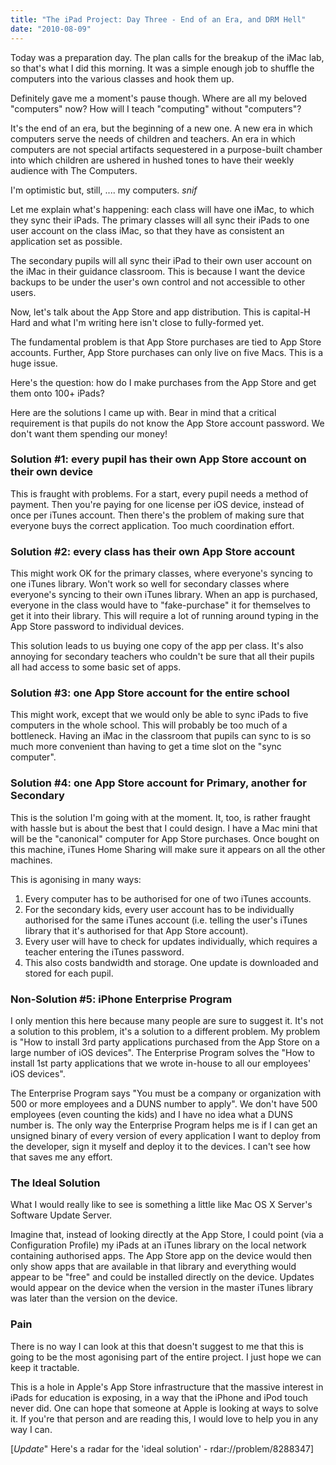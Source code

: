 ```yaml
---
title: "The iPad Project: Day Three - End of an Era, and DRM Hell"
date: "2010-08-09"
---
```


Today was a preparation day. The plan calls for the breakup of the iMac lab, so that's what I did this morning. It was a simple enough job to shuffle the computers into the various classes and hook them up.

Definitely gave me a moment's pause though. Where are all my beloved "computers" now? How will I teach "computing" without "computers"?

It's the end of an era, but the beginning of a new one. A new era in which computers serve the needs of children and teachers. An era in which computers are not special artifacts sequestered in a purpose-built chamber into which children are ushered in hushed tones to have their weekly audience with The Computers.

I'm optimistic but, still, .... my computers. _snif_

Let me explain what's happening: each class will have one iMac, to which they sync their iPads. The primary classes will all sync their iPads to one user account on the class iMac, so that they have as consistent an application set as possible.

The secondary pupils will all sync their iPad to their own user account on the iMac in their guidance classroom. This is because I want the device backups to be under the user's own control and not accessible to other users.

Now, let's talk about the App Store and app distribution. This is capital-H Hard and what I'm writing here isn't close to fully-formed yet.

The fundamental problem is that App Store purchases are tied to App Store accounts. Further, App Store purchases can only live on five Macs. This is a huge issue.

Here's the question: how do I make purchases from the App Store and get them onto 100+ iPads?

Here are the solutions I came up with. Bear in mind that a critical requirement is that pupils do not know the App Store account password. We don't want them spending our money!

### Solution #1: every pupil has their own App Store account on their own device

This is fraught with problems. For a start, every pupil needs a method of payment. Then you're paying for one license per iOS device, instead of once per iTunes account. Then there's the problem of making sure that everyone buys the correct application. Too much coordination effort.

### Solution #2: every class has their own App Store account

This might work OK for the primary classes, where everyone's syncing to one iTunes library. Won't work so well for secondary classes where everyone's syncing to their own iTunes library. When an app is purchased, everyone in the class would have to "fake-purchase" it for themselves to get it into their library. This will require a lot of running around typing in the App Store password to individual devices.

This solution leads to us buying one copy of the app per class. It's also annoying for secondary teachers who couldn't be sure that all their pupils all had access to some basic set of apps.

### Solution #3: one App Store account for the entire school

This might work, except that we would only be able to sync iPads to five computers in the whole school. This will probably be too much of a bottleneck. Having an iMac in the classroom that pupils can sync to is so much more convenient than having to get a time slot on the "sync computer".

### Solution #4: one App Store account for Primary, another for Secondary

This is the solution I'm going with at the moment. It, too, is rather fraught with hassle but is about the best that I could design. I have a Mac mini that will be the "canonical" computer for App Store purchases. Once bought on this machine, iTunes Home Sharing will make sure it appears on all the other machines.

This is agonising in many ways:

1. Every computer has to be authorised for one of two iTunes accounts.
2. For the secondary kids, every user account has to be individually authorised for the same iTunes account (i.e. telling the user's iTunes library that it's authorised for that App Store account).
3. Every user will have to check for updates individually, which requires a teacher entering the iTunes password.
4. This also costs bandwidth and storage. One update is downloaded and stored for each pupil.

### Non-Solution #5: iPhone Enterprise Program

I only mention this here because many people are sure to suggest it. It's not a solution to this problem, it's a solution to a different problem. My problem is "How to install 3rd party applications purchased from the App Store on a large number of iOS devices". The Enterprise Program solves the "How to install 1st party applications that we wrote in-house to all our employees' iOS devices".

The Enterprise Program says "You must be a company or organization with 500 or more employees and a DUNS number to apply". We don't have 500 employees (even counting the kids) and I have no idea what a DUNS number is. The only way the Enterprise Program helps me is if I can get an unsigned binary of every version of every application I want to deploy from the developer, sign it myself and deploy it to the devices. I can't see how that saves me any effort.

### The Ideal Solution

What I would really like to see is something a little like Mac OS X Server's Software Update Server.

Imagine that, instead of looking directly at the App Store, I could point (via a Configuration Profile) my iPads at an iTunes library on the local network containing authorised apps. The App Store app on the device would then only show apps that are available in that library and everything would appear to be "free" and could be installed directly on the device. Updates would appear on the device when the version in the master iTunes library was later than the version on the device.

### Pain

There is no way I can look at this that doesn't suggest to me that this is going to be the most agonising part of the entire project. I just hope we can keep it tractable.

This is a hole in Apple's App Store infrastructure that the massive interest in iPads for education is exposing, in a way that the iPhone and iPod touch never did. One can hope that someone at Apple is looking at ways to solve it. If you're that person and are reading this, I would love to help you in any way I can.

\[_Update_" Here's a radar for the 'ideal solution' - rdar://problem/8288347\]
